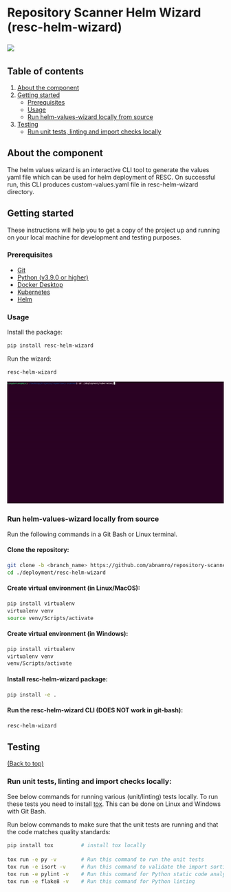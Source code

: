 # Repository Scanner Helm Wizard (resc-helm-wizard)
<h3>
         <a href="https://github.com/abnamro/repository-scanner/actions">
            <img src="https://img.shields.io/github/actions/workflow/status/abnamro/repository-scanner/helm-wizard-ci.yaml?style=for-the-badge&logo=github">
        </a>
</h3>

<!-- TABLE OF CONTENTS -->
## Table of contents
1. [About the component](#about-the-component)
2. [Getting started](#getting-started)
    - [Prerequisites](#prerequisites)
    - [Usage](#usage)
    - [Run helm-values-wizard locally from source](#run-helm-values-wizard-locally-from-source)
3. [Testing](#testing)
    - [Run unit tests, linting and import checks locally](#run-unit-tests-linting-and-import-checks-locally)

<!-- ABOUT THE COMPONENT -->
## About the component
The helm values wizard is an interactive CLI tool to generate the values yaml file which can be used for helm deployment of RESC.
On successful run, this CLI produces custom-values.yaml file in resc-helm-wizard directory.  


<!-- GETTING STARTED -->
## Getting started

These instructions will help you to get a copy of the project up and running on your local machine for development and testing purposes.

### Prerequisites
- [Git](https://git-scm.com/downloads)
- [Python (v3.9.0 or higher)](https://www.python.org/downloads/release/python-390/)
- [Docker Desktop](https://www.docker.com/products/docker-desktop/)
- [Kubernetes](https://kubernetes.io/)
- [Helm](https://helm.sh/)

### Usage
Install the package:
```bash
pip install resc-helm-wizard
```

Run the wizard: 
```bash
resc-helm-wizard
```
![RESC-Installation](./images/RESC_Installation.gif)

### Run helm-values-wizard locally from source
Run the following commands in a Git Bash or Linux terminal.
 #### Clone the repository:
  ```bash
  git clone -b <branch_name> https://github.com/abnamro/repository-scanner.git
  cd ./deployment/resc-helm-wizard
  ```

  #### Create virtual environment (in Linux/MacOS):
  ```bash
  pip install virtualenv
  virtualenv venv
  source venv/Scripts/activate
  ```

#### Create virtual environment (in Windows):
  ```bash
  pip install virtualenv
  virtualenv venv
  venv/Scripts/activate
  ```

 #### Install resc-helm-wizard package:
  ```bash
  pip install -e .
  ```

 #### Run the resc-helm-wizard CLI (DOES NOT work in git-bash):
  ```bash
  resc-helm-wizard
  ```

## Testing
[(Back to top)](#table-of-contents)

### Run unit tests, linting and import checks locally:
See below commands for running various (unit/linting) tests locally. To run these tests you need to install [tox](https://pypi.org/project/tox/). This can be done on Linux and Windows with Git Bash.

Run below commands to make sure that the unit tests are running and that the code matches quality standards:
```bash
pip install tox         # install tox locally

tox run -e py -v        # Run this command to run the unit tests
tox run -e isort -v     # Run this command to validate the import sorting
tox run -e pylint -v    # Run this command for Python static code analysis
tox run -e flake8 -v    # Run this command for Python linting
```
